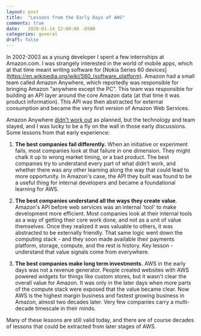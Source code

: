 ```yaml
---
layout: post
title:  "Lessons from the Early Days of AWS"
comments: true
date:   2020-01-14 12:00:00 -0500
categories: general
draft: false
---
```


In 2002-2003 as a young developer I spent a few internships at Amazon.com. I was strangely interested in the world of mobile apps, which at that time meant writing software for [Nokia Series 60 devices](https://en.wikipedia.org/wiki/S60_(software_platform). Amazon had a small team called Amazon Anywhere, which reportedly was responsible for bringing Amazon "anywhere except the PC". This team was responsible for building an API layer around the core Amazon data (at that time it was product information). This API was then abstracted for external consumption and became the very first version of Amazon Web Services.

Amazon Anywhere [didn't work out](https://www.cnet.com/news/amazon-anywhere-not-quite-everywhere/) as planned, but the technology and team stayed, and I was lucky to be a fly on the wall in those early discussions. Some lessons from that early experience:

1. **The best companies fail differently.** When an initiative or experiment fails, most companies look at that failure in one dimension. They might chalk it up to wrong market timing, or a bad product. The best companies try to understand every part of what didn't work, and whether there was any other learning along the way that could lead to more opportunity. In Amazon's case, the API they built was found to be a useful thing for internal developers and became a foundational learning for AWS. 

2. **The best companies understand all the ways they create value**. Amazon's API before web services was an internal 'tool' to make development more efficient. Most companies look at their internal tools as a way of getting their core work done, and not as a unit of value themselves. Once they realized it _was_ valuable to others, it was abstracted to be externally friendly. That same logic went down the computing stack - and they soon made available their payments platform, storage, compute, and the rest is history. Key lesson - understand that value signals come from everywhere.

3. **The best companies make long term investments.** AWS in the early days was not a revenue generator. People created websites with AWS powered widgets for things like custom stores, but it wasn't clear the overall value for Amazon. It was only in the later days when more parts of the compute stack were exposed that the value became clear. Now AWS is the highest margin business and fastest growing business in Amazon, almost two decades later. Very few companies carry a multi-decade timescale in their minds. 

Many of these lessons are still valid today, and there are of course decades of lessons that could be extracted from later stages of AWS.
